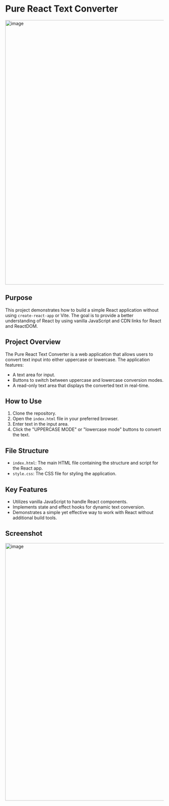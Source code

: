 # Pure React Text Converter

<img width="838" alt="image" src="https://github.com/UmutYG/pure-react-vanilla-js/assets/76229503/c2264441-fe05-4109-b1bb-60eedcf19bc4">

## Purpose

This project demonstrates how to build a simple React application without using `create-react-app` or Vite. The goal is to provide a better understanding of React by using vanilla JavaScript and CDN links for React and ReactDOM.

## Project Overview

The Pure React Text Converter is a web application that allows users to convert text input into either uppercase or lowercase. The application features:

- A text area for input.
- Buttons to switch between uppercase and lowercase conversion modes.
- A read-only text area that displays the converted text in real-time.

## How to Use

1. Clone the repository.
2. Open the `index.html` file in your preferred browser.
3. Enter text in the input area.
4. Click the "UPPERCASE MODE" or "lowercase mode" buttons to convert the text.

## File Structure

- `index.html`: The main HTML file containing the structure and script for the React app.
- `style.css`: The CSS file for styling the application.

## Key Features

- Utilizes vanilla JavaScript to handle React components.
- Implements state and effect hooks for dynamic text conversion.
- Demonstrates a simple yet effective way to work with React without additional build tools.

## Screenshot

<img width="816" alt="image" src="https://github.com/UmutYG/pure-react-vanilla-js/assets/76229503/d551516b-3dcf-413b-8c70-8ec3af826f17">
